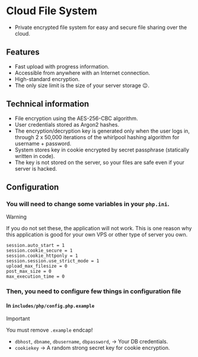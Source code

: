 # Cloud File System
  - Private encrypted file system for easy and secure file sharing over the cloud.
## Features
  - Fast upload with progress information.
  - Accessible from anywhere with an Internet connection.
  - High-standard encryption.
  - The only size limit is the size of your server storage 😉.
## Technical information
  - File encryption using the AES-256-CBC algorithm.
  - User credentials stored as Argon2 hashes.
  - The encryption/decryption key is generated only when the user logs in, through 2 x 50,000 iterations of the whirlpool hashing algorithm for username + password.
  - System stores key in cookie encrypted by secret passphrase (statically written in code).
  - The key is not stored on the server, so your files are safe even if your server is hacked.
## Configuration
### You will need to change some variables in your ```php.ini```.
> [!WARNING]
> If you do not set these, the application will not work. This is one reason why this application is good for your own VPS or other type of server you own.
```
session.auto_start = 1
session.cookie_secure = 1
session.cookie_httponly = 1
session.session.use_strict_mode = 1
upload_max_filesize = 0
post_max_size = 0
max_execution_time = 0
```
### Then, you need to configure few things in configuration file
#### In ```includes/php/config.php.example```
> [!IMPORTANT]
> You must remove ```.example``` endcap!
  - ```dbhost```, ```dbname```, ```dbusername```, ```dbpassword```, -> Your DB credentials.
  - ```cookiekey``` -> A random strong secret key for cookie encryption.